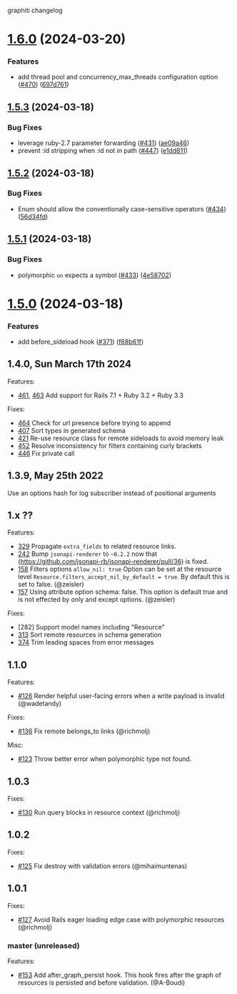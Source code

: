 graphiti changelog

# [1.6.0](https://github.com/graphiti-api/graphiti/compare/v1.5.3...v1.6.0) (2024-03-20)


### Features

* add thread pool and concurrency_max_threads configuration option ([#470](https://github.com/graphiti-api/graphiti/issues/470)) ([697d761](https://github.com/graphiti-api/graphiti/commit/697d76172adec24cd7e7522300c8335233fdcc36))

## [1.5.3](https://github.com/graphiti-api/graphiti/compare/v1.5.2...v1.5.3) (2024-03-18)


### Bug Fixes

* leverage ruby-2.7 parameter forwarding ([#431](https://github.com/graphiti-api/graphiti/issues/431)) ([ae09a46](https://github.com/graphiti-api/graphiti/commit/ae09a464b2156742bb093537deac0578a1a3e40e))
* prevent :id stripping when :id not in path ([#447](https://github.com/graphiti-api/graphiti/issues/447)) ([e1dd811](https://github.com/graphiti-api/graphiti/commit/e1dd811283f6e6fe7a36b925934df0ecbb4d3411))

## [1.5.2](https://github.com/graphiti-api/graphiti/compare/v1.5.1...v1.5.2) (2024-03-18)


### Bug Fixes

* Enum should allow the conventionally case-sensitive operators ([#434](https://github.com/graphiti-api/graphiti/issues/434)) ([56d34fd](https://github.com/graphiti-api/graphiti/commit/56d34fd4801bc32c13d64aca880b82b717b2ab81))

## [1.5.1](https://github.com/graphiti-api/graphiti/compare/v1.5.0...v1.5.1) (2024-03-18)


### Bug Fixes

* polymorphic `on` expects a symbol ([#433](https://github.com/graphiti-api/graphiti/issues/433)) ([4e58702](https://github.com/graphiti-api/graphiti/commit/4e587021265323bd0b170b57e9c7aecaa7f826d7))

# [1.5.0](https://github.com/graphiti-api/graphiti/compare/v1.4.0...v1.5.0) (2024-03-18)


### Features

* add before_sideload hook ([#371](https://github.com/graphiti-api/graphiti/issues/371)) ([f68b61f](https://github.com/graphiti-api/graphiti/commit/f68b61ff09ec61ecf23acc5bc37d0accba14aeed))

## 1.4.0, Sun March 17th 2024
Features: 
- [461](https://github.com/graphiti-api/graphiti/pull/461), [463](https://github.com/graphiti-api/graphiti/pull/463) Add support for Rails 7.1 + Ruby 3.2 + Ruby 3.3

Fixes: 
- [464](https://github.com/graphiti-api/graphiti/pull/464) Check for url presence before trying to append
- [407](https://github.com/graphiti-api/graphiti/pull/407) Sort types in generated schema
- [421](https://github.com/graphiti-api/graphiti/pull/421) Re-use resource class for remote sideloads to avoid memory leak
- [452](https://github.com/graphiti-api/graphiti/pull/452) Resolve inconsistency for filters containing curly brackets
- [446](https://github.com/graphiti-api/graphiti/pull/446) Fix private call

## 1.3.9, May 25th 2022
Use an options hash for log subscriber instead of positional arguments

## 1.x ?? 

Features:
- [329](https://github.com/graphiti-api/graphiti/pull/329) Propagate `extra_fields` to related resource links.
- [242](https://github.com/graphiti-api/graphiti/pull/242) Bump `jsonapi-renderer` to `~0.2.2` now that (https://github.com/jsonapi-rb/jsonapi-renderer/pull/36) is fixed.
- [158](https://github.com/graphiti-api/graphiti/pull/158) Filters options `allow_nil: true`
  Option can be set at the resource level `Resource.filters_accept_nil_by_default = true`. 
  By default this is set to false. (@zeisler)
- [157](https://github.com/graphiti-api/graphiti/pull/157) Using attribute option schema: false.
  This option is default true and is not effected by only and except options. (@zeisler)

Fixes:
- [282] Support model names including "Resource"
- [313](https://github.com/graphiti-api/graphiti/pull/313) Sort remote resources in schema generation
- [374](https://github.com/graphiti-api/graphiti/pull/374) Trim leading spaces from error messages

## 1.1.0

Features:

- [#126](https://github.com/graphiti-api/graphiti/pull/126) Render helpful user-facing errors when a write payload is invalid (@wadetandy)

Fixes:

- [#136](https://github.com/graphiti-api/graphiti/pull/136) Fix remote
  belongs_to links (@richmolj)

Misc:

- [#123](https://github.com/graphiti-api/graphiti/pull/123) Throw
  better error when polymorphic type not found.

## 1.0.3

Fixes:

- [#130](https://github.com/graphiti-api/graphiti/pull/130) Run query
  blocks in resource context (@richmolj)

## 1.0.2

Fixes:

- [#125](https://github.com/graphiti-api/graphiti/pull/125) Fix destroy
  with validation errors (@mihaimuntenas)

## 1.0.1

Fixes:

- [#127](https://github.com/graphiti-api/graphiti/pull/127) Avoid Rails eager loading edge case with polymorphic resources (@richmolj)

### master (unreleased)

Features:

- [#153](https://github.com/graphiti-api/graphiti/pull/153) Add after_graph_persist hook.
  This hook fires after the graph of resources is persisted and before validation. (@A-Boudi)

<!-- ### [version (YYYY-MM-DD)](diff_link) -->
<!-- Breaking changes:-->
<!-- Features:-->
<!-- Fixes:-->
<!-- Misc:-->
